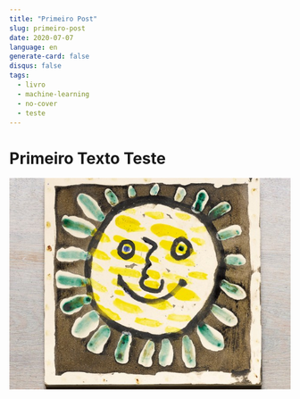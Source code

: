 ```yaml
---
title: "Primeiro Post"
slug: primeiro-post
date: 2020-07-07
language: en
generate-card: false
disqus: false
tags:
  - livro
  - machine-learning
  - no-cover
  - teste
---
```


# Primeiro Texto Teste

![a funny gif](./picasso3.jpg)
